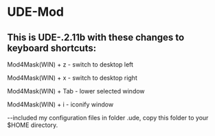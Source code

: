 # UDE-Mod
This is UDE-.2.11b with these changes to keyboard shortcuts:
-------

Mod4Mask(WIN) + z - switch to desktop left

Mod4Mask(WIN) + x - switch to desktop right

Mod4Mask(WIN) + Tab - lower selected window

Mod4Mask(WIN) + i - iconify window

--included my configuration files in folder .ude, copy this folder to your $HOME directory.

